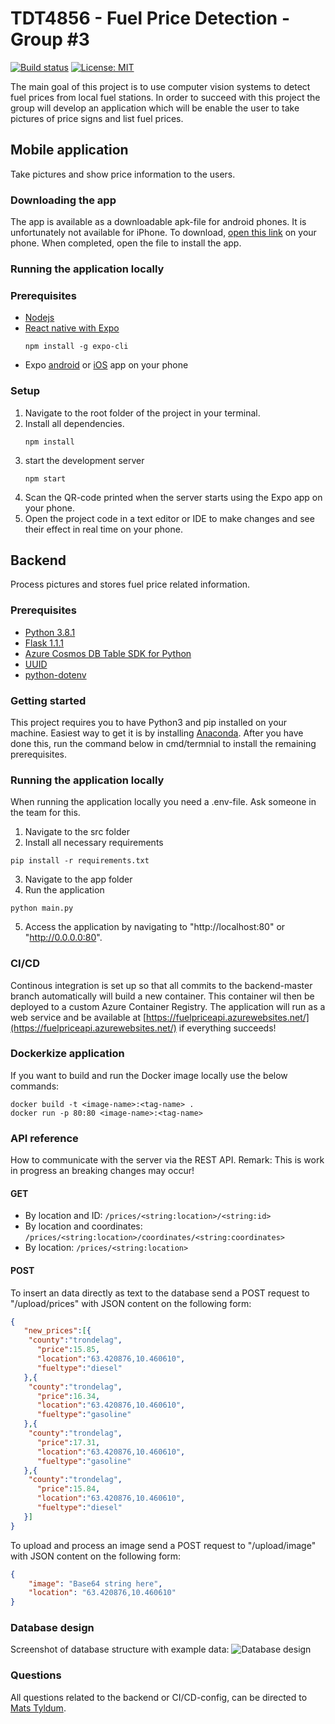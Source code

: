 # TDT4856 - Fuel Price Detection - Group #3 
[![Build status](https://dev.azure.com/matstyldum/FuelPriceApp/_apis/build/status/fuelpriceapi%20-%20CI)](https://dev.azure.com/matstyldum/FuelPriceApp/_build/latest?definitionId=2)
[![License: MIT](https://img.shields.io/badge/License-MIT-yellow.svg)](https://opensource.org/licenses/MIT)

The main goal of this project is to use computer vision systems to detect fuel prices from local fuel stations. In order to succeed with this project the group will develop an application which will be enable the user to take pictures of price signs and list fuel prices. 
## Mobile application
Take pictures and show price information to the users.

### Downloading the app
The app is available as a downloadable apk-file for android phones. It is unfortunately not available for iPhone. To download, [open this link](https://exp-shell-app-assets.s3.us-west-1.amazonaws.com/android/%40satsebil/Gassy-20a4e7d3f893411e9c363317a8f30a0d-signed.apk) on your phone. When completed, open the file to install the app.

### Running the application locally

### Prerequisites
- [Nodejs](https://nodejs.org/en/download/)
- [React native with Expo](https://reactnative.dev/docs/environment-setup)
  ```shell
  npm install -g expo-cli
  ```
- Expo [android](https://play.google.com/store/apps/details?id=host.exp.exponent&referrer=www) or [iOS](https://itunes.apple.com/app/apple-store/id982107779) app on your phone

### Setup
1. Navigate to the root folder of the project in your terminal.
2. Install all dependencies.
   ```shell
   npm install
   ```
3. start the development server
   ```shell
   npm start
   ```
4. Scan the QR-code printed when the server starts using the Expo app on your phone.
5. Open the project code in a text editor or IDE to make changes and see their effect in real time on your phone.

## Backend
Process pictures and stores fuel price related information.
### Prerequisites
- [Python 3.8.1](https://www.python.org/downloads/)
- [Flask 1.1.1](https://flask.palletsprojects.com/en/1.1.x)
- [Azure Cosmos DB Table SDK for Python](https://docs.microsoft.com/en-us/azure/cosmos-db/table-storage-how-to-use-python)
- [UUID](https://docs.python.org/3/library/uuid.html)
- [python-dotenv](https://pypi.org/project/python-dotenv/)

### Getting started
This project requires you to have Python3 and pip installed on your machine. Easiest way to get it is by installing [Anaconda](https://www.anaconda.com/download). After you have done this, run the command below in cmd/termnial to install the remaining prerequisites.

### Running the application locally
When running the application locally you need a .env-file. Ask someone in the team for this.

1. Navigate to the src folder
2. Install all necessary requirements
```shell
pip install -r requirements.txt
```
3. Navigate to the app folder
4. Run the application
```shell
python main.py
```
5. Access the application by navigating to "http://localhost:80" or "http://0.0.0.0:80".

### CI/CD
Continous integration is set up so that all commits to the backend-master branch automatically will build a new container.
This container wil then be deployed to a custom Azure Container Registry. The application will run as a web service and be available at 
[https://fuelpriceapi.azurewebsites.net/](https://fuelpriceapi.azurewebsites.net/) if everything succeeds!

### Dockerkize application
If you want to build and run the Docker image locally use the below commands:
```shell
docker build -t <image-name>:<tag-name> .
docker run -p 80:80 <image-name>:<tag-name>
```

### API reference
How to communicate with the server via the REST API. Remark: This is work in progress an breaking changes may occur!
#### GET
- By location and ID: ```/prices/<string:location>/<string:id>```
- By location and coordinates: ```/prices/<string:location>/coordinates/<string:coordinates>```
- By location: ```/prices/<string:location>```

#### POST
To insert an data directly as text to the database send a POST request to "/upload/prices" with JSON content on the following form:
```JSON
{ 
   "new_prices":[{ 
   	"county":"trondelag",
      "price":15.85,
      "location":"63.420876,10.460610",
      "fueltype":"diesel"
   },{ 
   	"county":"trondelag",
      "price":16.34,
      "location":"63.420876,10.460610",
      "fueltype":"gasoline"
   },{ 
   	"county":"trondelag",
      "price":17.31,
      "location":"63.420876,10.460610",
      "fueltype":"gasoline"
   },{ 
   	"county":"trondelag",
      "price":15.84,
      "location":"63.420876,10.460610",
      "fueltype":"diesel"
   }]
}

```
To upload and process an image send a POST request to "/upload/image" with JSON content on the following form:
```JSON
{
    "image": "Base64 string here",
    "location": "63.420876,10.460610"
}
```

### Database design
Screenshot of database structure with example data:
![Database design](https://i.imgur.com/yxtjrll.png)

### Questions
All questions related to the backend or CI/CD-config, can be directed to [Mats Tyldum](https://github.com/maattss).

